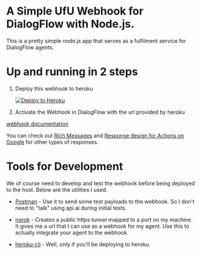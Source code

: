 # A Simple UfU Webhook for DialogFlow with Node.js.

This is a pretty simple node.js app that serves as a fulfilment service for DialogFlow agents. 

# Up and running in 2 steps

1. Deploy this webhook to heroku

    [![Deploy to Heroku](https://www.herokucdn.com/deploy/button.svg)](https://heroku.com/deploy)

2. Activate the Webhook in DialogFlow with the url provided by heroku 

 [webhook documentation](https://docs.api.ai/docs/webhook)


You can check out [Rich Messages](https://docs.api.ai/docs/rich-messages) and [Response design for Actions on Google](https://docs.api.ai/docs/response-design-for-actions-on-google) for other types of responses.

# Tools for Development

We of course need to develop and test the webhook before being deployed to the host. Below are the utilities I used. 

* [Postman](https://chrome.google.com/webstore/detail/postman/fhbjgbiflinjbdggehcddcbncdddomop) - Use it to send some test payloads to the webhook. So I don't need to "talk" using api.ai during initial tests.

* [ngrok](https://ngrok.com/) - Creates a public https tunnel mapped to a port on my machine. It gives me a url that I can use as a webhook for my agent. Use this to actually integrate your agent to the webhook.

* [heroku-cli](https://devcenter.heroku.com/articles/heroku-cli) - Well, only if you'll be deploying to heroku.


